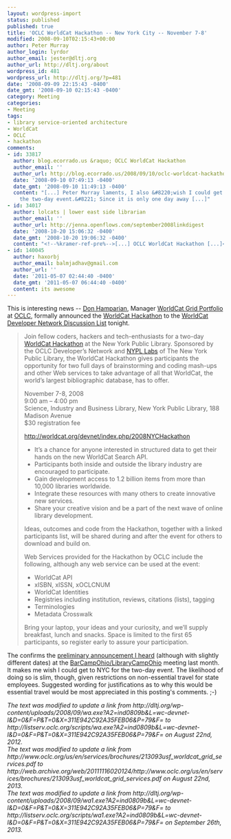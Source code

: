 ```yaml
---
layout: wordpress-import
status: published
published: true
title: 'OCLC WorldCat Hackathon -- New York City -- November 7-8'
modified: 2008-09-10T02:15:43+00:00
author: Peter Murray
author_login: lyrdor
author_email: jester@dltj.org
author_url: http://dltj.org/about
wordpress_id: 481
wordpress_url: http://dltj.org/?p=481
date: '2008-09-09 22:15:43 -0400'
date_gmt: '2008-09-10 02:15:43 -0400'
category: Meeting
categories:
- Meeting
tags:
- library service-oriented architecture
- WorldCat
- OCLC
- hackathon
comments:
- id: 33817
  author: blog.ecorrado.us &raquo; OCLC WorldCat Hackathon
  author_email: ''
  author_url: http://blog.ecorrado.us/2008/09/10/oclc-worldcat-hackathon/
  date: '2008-09-10 07:49:13 -0400'
  date_gmt: '2008-09-10 11:49:13 -0400'
  content: "[...] Peter Murray laments, I also &#8220;wish I could get to NYC for
    the two-day event.&#8221; Since it is only one day away [...]"
- id: 34017
  author: lolcats | lower east side librarian
  author_email: ''
  author_url: http://jenna.openflows.com/september2008linkdigest
  date: '2008-10-20 15:06:32 -0400'
  date_gmt: '2008-10-20 19:06:32 -0400'
  content: "<!--%kramer-ref-pre%-->[...] OCLC WorldCat Hackathon [...]<!--%kramer-ref-post%-->"
- id: 140045
  author: haxorbj
  author_email: balmjadhav@gmail.com
  author_url: ''
  date: '2011-05-07 02:44:40 -0400'
  date_gmt: '2011-05-07 06:44:40 -0400'
  content: its awesome
---
```

<p>This is interesting news -- <a href="http://www.linkedin.com/pub/1/a73/a92" title="Don Hamparian - LinkedIn">Don Hamparian</a>, Manager <a href="http://web.archive.org/web/20111116020124/http://www.oclc.org/us/en/services/brochures/213093usf_worldcat_grid_services.pdf" title="WorldCat Grid Services brochure">WorldCat Grid Portfolio</a> at <a href="http://www.oclc.org/" title="OCLC Homepage">OCLC</a>, formally <span class="removed_link" title="http://listserv.oclc.org/scripts/wa1.exe?A2=ind0809b&amp;L=wc-devnet-l&amp;D=0&amp;F=P&amp;T=0&amp;X=311E942C92A35FEB06&amp;P=79&amp;F=">announced</span> the <a href="http://worldcat.org/devnet/index.php/2008NYCHackathon" title="2008NYCHackathon - WorldCat Developers&#039; Network">WorldCat Hackathon</a> to the <a href="http://listserv.oclc.org/archives/wc-devnet-l.html" title="Archives of WC-DEVNET-L@OCLC.ORG">WorldCat Developer Network Discussion List</a> tonight.</p>
<blockquote><p>Join fellow coders, hackers and tech-enthusiasts for a two-day <a href="http://worldcat.org/devnet/index.php/2008NYCHackathon" title="2008NYCHackathon - WorldCat Developers&#039; Network">WorldCat Hackathon</a> at the New York Public Library. Sponsored by the OCLC Developer&rsquo;s Network and <a href="http://labs.nypl.org/" title="NYPL Labs">NYPL Labs</a> of The New York Public Library, the WorldCat Hackathon gives participants the opportunity for two full days of brainstorming and coding mash-ups and other Web services to take advantage of all that WorldCat, the world&rsquo;s largest bibliographic database, has to offer.</p>
<p>November 7-8, 2008<br />
9:00 am &ndash; 4:00 pm<br />
Science, Industry and Business Library, New York Public Library, 188 Madison Avenue<br />
$30 registration fee</p>
<p><a href="http://worldcat.org/devnet/index.php/2008NYCHackathon" title="2008NYCHackathon - WorldCat Developers' Network">http://worldcat.org/devnet/index.php/2008NYCHackathon</a></p>
<ul type="disc">
<li>It&rsquo;s a chance for anyone interested in structured data to get their hands on the new WorldCat Search API.</li>
<li>Participants both inside and outside the library industry are encouraged to participate.</li>
<li>Gain development access to 1.2 billion items from more than 10,000 libraries worldwide.</li>
<li>Integrate these resources with many others to create innovative new services.</li>
<li>Share your creative vision and be a part of the next wave of online library development.</li>
</ul>
<p>Ideas, outcomes and code from the Hackathon, together with a linked participants list, will be shared during and after the event for others to download and build on.</p>
<p>Web Services provided for the Hackathon by OCLC include the following, although any web service can be used at the event:</p>
<ul type="disc">
<li>WorldCat API</li>
<li>xISBN, xISSN, xOCLCNUM</li>
<li>WorldCat Identities</li>
<li>Registries including institution, reviews, citations (lists), tagging</li>
<li>Terminologies</li>
<li>Metadata Crosswalk</li>
</ul>
<p>Bring your laptop, your ideas and your curiosity, and we&rsquo;ll supply breakfast, lunch and snacks. Space is limited to the first 65 participants, so register early to assure your participation.</p></blockquote>
<p>The confirms the <a href="http://twitter.com/DataG/statuses/884470345" title="Twitter / Peter Murray: #barcampohio announced: OCL...">preliminary announcement I heard</a> (although with slightly different dates) at the <a href="http://barcamp.org/BarCampOhio" title="BarCamp wiki / BarCampOhio">BarCampOhio/LibraryCampOhio</a> meeting last month.  It makes me wish I could get to NYC for the two-day event.  The likelihood of doing so is slim, though, given restrictions on non-essential travel for state employees.  Suggested wording for justifications as to why this would be essential travel would be most appreciated in this posting's comments.  ;-)</p>
<p style="padding:0;margin:0;font-style:italic;">The text was modified to update a link from http://dltj.org/wp-content/uploads/2008/09/wa.exe?A2=ind0809b&L=wc-devnet-l&D=0&F=P&T=0&X=311E942C92A35FEB06&P=79&F= to http://listserv.oclc.org/scripts/wa.exe?A2=ind0809b&L=wc-devnet-l&D=0&F=P&T=0&X=311E942C92A35FEB06&P=79&F= on August 22nd, 2012.</p>
<p style="padding:0;margin:0;font-style:italic;">The text was modified to update a link from http://www.oclc.org/us/en/services/brochures/213093usf_worldcat_grid_services.pdf to http://web.archive.org/web/20111116020124/http://www.oclc.org/us/en/services/brochures/213093usf_worldcat_grid_services.pdf on August 22nd, 2013.</p>
<p style="padding:0;margin:0;font-style:italic;">The text was modified to update a link from http://dltj.org/wp-content/uploads/2008/09/wa1.exe?A2=ind0809b&L=wc-devnet-l&D=0&F=P&T=0&X=311E942C92A35FEB06&P=79&F= to http://listserv.oclc.org/scripts/wa1.exe?A2=ind0809b&L=wc-devnet-l&D=0&F=P&T=0&X=311E942C92A35FEB06&P=79&F= on September 26th, 2013.</p>
